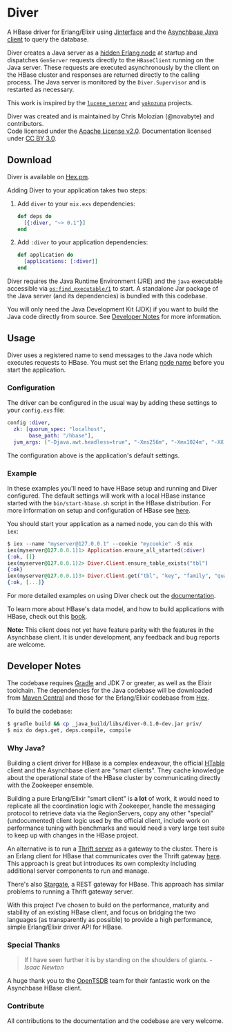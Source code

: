 Diver
=====

A HBase driver for Erlang/Elixir using [Jinterface](http://www.erlang.org/doc/apps/jinterface/jinterface_users_guide.html) and the [Asynchbase Java client](https://github.com/OpenTSDB/asynchbase) to query the database.

Diver creates a Java server as a [hidden Erlang node](http://www.erlang.org/doc/reference_manual/distributed.html#id85406) at startup and dispatches `GenServer` requests directly to the `HBaseClient` running on the Java server. These requests are executed asynchronously by the client on the HBase cluster and responses are returned directly to the calling process. The Java server is monitored by the `Diver.Supervisor` and is restarted as necessary.

This work is inspired by the [`lucene_server`](https://github.com/inaka/lucene_server) and [`yokozuna`](https://github.com/basho/yokozuna) projects.

Diver was created and is maintained by Chris Molozian (@novabyte) and contributors.
<br/>
Code licensed under the [Apache License v2.0](http://www.apache.org/licenses/LICENSE-2.0).
 Documentation licensed under [CC BY 3.0](http://creativecommons.org/licenses/by/3.0/).

## Download ##

Diver is available on [Hex.pm](https://hex.pm/packages/diver).

Adding Diver to your application takes two steps:

1. Add `diver` to your `mix.exs` dependencies:

    ```elixir
    def deps do
      [{:diver, "~> 0.1"}]
    end
    ```

2. Add `:diver` to your application dependencies:

    ```elixir
    def application do
      [applications: [:diver]]
    end
    ```

Diver requires the Java Runtime Environment (JRE) and the `java` executable accessible via [`os:find_executable/1`](http://www.erlang.org/doc/man/os.html#find_executable-1) to start. A standalone Jar package of the Java server (and its dependencies) is bundled with this codebase.

You will only need the Java Development Kit (JDK) if you want to build the Java code directly from source. See [Developer Notes](#developer-notes) for more information.

## Usage ##

Diver uses a registered name to send messages to the Java node which executes requests to HBase. You must set the Erlang [node name](http://www.erlang.org/doc/reference_manual/distributed.html#id85266) before you start the application.

### Configuration ###

The driver can be configured in the usual way by adding these settings to your `config.exs` file:

```elixir
config :diver,
  zk: [quorum_spec: "localhost",
       base_path: "/hbase"],
  jvm_args: ["-Djava.awt.headless=true", "-Xms256m", "-Xmx1024m", "-XX:MaxPermSize=128m"]
```

The configuration above is the application's default settings.

### Example ###

In these examples you'll need to have HBase setup and running and Diver configured. The default settings will work with a local HBase instance started with the `bin/start-hbase.sh` script in the HBase distribution. For more information on setup and configuration of HBase see [here](http://hbase.apache.org/book/quickstart.html).

You should start your application as a named node, you can do this with `iex`:

```elixir
$ iex --name "myserver@127.0.0.1" --cookie "mycookie" -S mix
iex(myserver@127.0.0.1)1> Application.ensure_all_started(:diver)
{:ok, []}
iex(myserver@127.0.0.1)2> Diver.Client.ensure_table_exists("tbl")
{:ok}
iex(myserver@127.0.0.1)3> Diver.Client.get("tbl", "key", "family", "qualifier")
{:ok, [...]}
```

For more detailed examples on using Diver check out the [documentation](http://hexdocs.pm/diver/).

To learn more about HBase's data model, and how to build applications with HBase, check out this [book](http://hbase.apache.org/book/datamodel.html).

__Note:__ This client does not yet have feature parity with the features in the Asynchbase client. It is under development, any feedback and bug reports are welcome.

## Developer Notes ##

The codebase requires [Gradle](http://gradle.org/) and JDK 7 or greater, as well as the Elixir toolchain. The dependencies for the Java codebase will be downloaded from [Maven Central](http://search.maven.org/) and those for the Erlang/Elixir codebase from [Hex](https://hex.pm/).

To build the codebase:

```bash
$ gradle build && cp _java_build/libs/diver-0.1.0-dev.jar priv/
$ mix do deps.get, deps.compile, compile
```

### Why Java? ###

Building a client driver for HBase is a complex endeavour, the official [HTable](http://hbase.apache.org/apidocs/org/apache/hadoop/hbase/client/HTable.html) client and the Asynchbase client are "smart clients". They cache knowledge about the operational state of the HBase cluster by communicating directly with the Zookeeper ensemble.

Building a pure Erlang/Elixir "smart client" is __a lot__ of work, it would need to replicate all the coordination logic with Zookeeper, handle the messaging protocol to retrieve data via the RegionServers, copy any other "special" (undocumented) client logic used by the official client, include work on performance tuning with benchmarks and would need a very large test suite to keep up with changes in the HBase project.

An alternative is to run a [Thrift server](http://hbase.apache.org/book/thrift.html) as a gateway to the cluster. There is an Erlang client for HBase that communicates over the Thrift gateway [here](https://github.com/zhentao/erlang-hbase-thrift2). This approach is great but introduces its own complexity including additional server components to run and manage.

There's also [Stargate](http://wiki.apache.org/hadoop/Hbase/Stargate), a REST gateway for HBase. This approach has similar problems to running a Thrift gateway server.

With this project I've chosen to build on the performance, maturity and stability of an existing HBase client, and focus on bridging the two languages (as transparently as possible) to provide a high performance, simple Erlang/Elixir driver API for HBase.

### Special Thanks ###

> If I have seen further it is by standing on the shoulders of giants. - _Isaac Newton_

A huge thank you to the [OpenTSDB](https://github.com/OpenTSDB) team for their fantastic work on the Asynchbase HBase client.

### Contribute ###

All contributions to the documentation and the codebase are very welcome.
